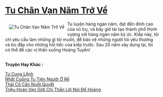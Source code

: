 <a href="https://truyentiki.com/tu-chan-van-nam-tro-ve.31938/" title="Tu Chân Vạn Năm Trở Về"><h1>Tu Chân Vạn Năm Trở Về</h1></a><div style="display:table"><img align="right" style="float: left; padding: 10px;" src="https://truyentiki.com/a/img/str/src/31938.jpg" alt="Tu Chân Vạn Năm Trở Về">Tu luyện hàng ngàn năm, đạt đến đỉnh cao của vũ trụ, và bây giờ tái tạo thành phố thịnh vượng với hàng ngàn năm ký ức. Kiếp này, tôi chỉ yêu cầu làm những gì tôi muốn, để bảo vệ những người tôi yêu thương và bù đắp cho những hối tiếc của kiếp trước. Sau 20 năm xây dựng lại, tôi có thể để các vị thần xuống Hoàng Tuyền!</div><p><br><b>Truyện Hay Khác :</b></p><a href="https://truyentiki.com/tu-cung-lenh.31937/" alt="Tư Cung Lệnh">Tư Cung Lệnh</a><br/><a href="https://wikitruyen.wordpress.com/2020/06/23/nhat-cuong-tu-tien-nguoi-o-re/" alt="Nhất Cuồng Tu Tiên Người Ở Rể">Nhất Cuồng Tu Tiên Người Ở Rể</a><br/><a href="https://truyentiki.wordpress.com/2020/06/08/thai-co-can-nuot-quyet/" alt="Thái Cổ Cắn Nuốt Quyết">Thái Cổ Cắn Nuốt Quyết</a><br/><a href="https://github.com/nownovels/top500/tree/master/truyenhay/33851/" alt="Triệu Hoán Vạn Giới Chi Thần Lời Nói Đế Hoàng">Triệu Hoán Vạn Giới Chi Thần Lời Nói Đế Hoàng</a><br/>